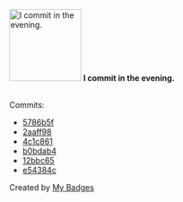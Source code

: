 <img src="https://github.com/my-badges/my-badges/blob/master/src/all-badges/time-of-commit/evening-commits.png?raw=true" alt="I commit in the evening." title="I commit in the evening." width="128">
<strong>I commit in the evening.</strong>
<br><br>

Commits:

- <a href="https://github.com/qoomon/actions--tag/commit/5786b5fcd1436b5a2662f04769914c9fb7868734">5786b5f</a>
- <a href="https://github.com/qoomon/actions--commit/commit/2aaff989f2e51ebd1459c9daa123fb6d4881d94c">2aaff98</a>
- <a href="https://github.com/qoomon/actions--commit/commit/4c1c8617089a358f8b78a0fbdfd0f3ecdafa6056">4c1c861</a>
- <a href="https://github.com/qoomon/sandbox/commit/b0bdab483de0cac2260794abbb12d9d8a4f4225d">b0bdab4</a>
- <a href="https://github.com/qoomon/actions--commit/commit/12bbc6579a2af5065ae50fdfbbb98063a35bcc85">12bbc65</a>
- <a href="https://github.com/qoomon/actions--commit/commit/e54384cff5336da62a4a5f00024f85b7d8a9312d">e54384c</a>


Created by <a href="https://github.com/my-badges/my-badges">My Badges</a>